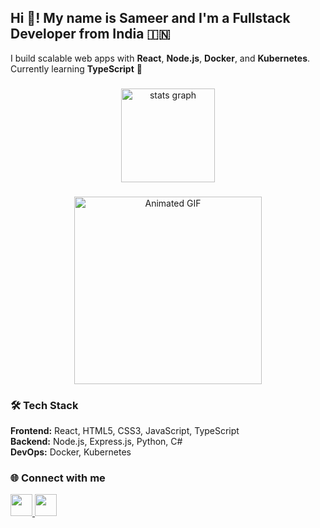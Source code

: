 <h2 align="left">Hi 👋! My name is Sameer and I'm a Fullstack Developer from India 🇮🇳</h2>
<p align="left">
  I build scalable web apps with <b>React</b>, <b>Node.js</b>, <b>Docker</b>, and <b>Kubernetes</b>.  
  Currently learning <b>TypeScript</b> 🚀
</p>

###

<div align="center">
  <img src="https://github-readme-stats.vercel.app/api?username=shas-node&show_icons=true&theme=dracula&hide_border=false&include_all_commits=true&count_private=true" height="150" alt="stats graph" />
</div>

###

<div align="center">
  <img height="300" src="https://user-images.githubusercontent.com/74038190/212750155-3ceddfbd-19d3-40a3-87af-8d329c8323c4.gif" alt="Animated GIF" />
</div>

###

### 🛠 Tech Stack
**Frontend:** React, HTML5, CSS3, JavaScript, TypeScript  
**Backend:** Node.js, Express.js, Python, C#  
**DevOps:** Docker, Kubernetes  

###

### 🌐 Connect with me
<a href="https://www.linkedin.com/in/your-linkedin" target="_blank">
  <img src="https://img.shields.io/static/v1?message=LinkedIn&logo=linkedin&label=&color=0077B5&logoColor=white&labelColor=&style=for-the-badge" height="35"/>
</a>
<a href="mailto:your-email@gmail.com" target="_blank">
  <img src="https://img.shields.io/static/v1?message=Gmail&logo=gmail&label=&color=D14836&logoColor=white&labelColor=&style=for-the-badge" height="35"/>
</a>

###

<br clear="both">
